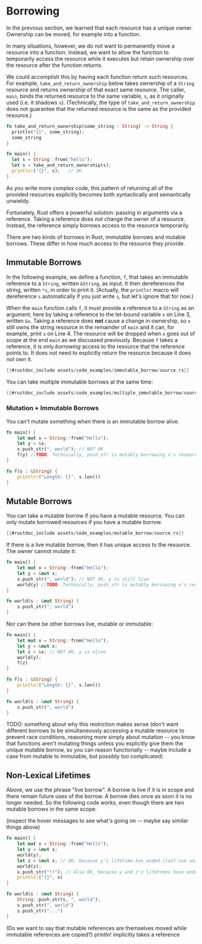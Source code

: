 # Borrowing

In the previous section, we learned that each resource has a unique owner.
Ownership can be moved, for example into a function.

In many situations, however, we do not want to permanently move a resource into a function.
Instead, we want to allow the function to temporarily access the resource while it executes
but retain ownership over the resource after the function returns.

We could accomplish this by having each function return such resources. For example, 
`take_and_return_ownership` below takes ownership of a `String`
resource and returns ownership of that exact same resource.
The caller, `main`, binds the returned resource to the same variable, `s`, 
as it originally used (i.e. it shadows `s`).
(Technically, the type of `take_and_return_ownership` does not guarantee that 
the returned resource is the same as the provided resource.)

```rust
fn take_and_return_ownership(some_string : String) -> String {
  println("{}", some_string);
  some_string
}

fn main() {
  let s = String::from("hello");
  let s = take_and_return_ownership(s);
  println!("{}", s);   // OK
}
```

As you write more complex code, this pattern of returning all of the provided resources explicitly becomes both syntactically and semantically unwieldy.

Fortunately, Rust offers a powerful solution: passing in arguments via a reference. 
Taking a reference does *not* change the owner of a resource. 
Instead, the reference simply borrows access to the resource temporarily.

There are two kinds of borrows in Rust, immutable borrows and mutable borrows. 
These differ in how much access to the resource they provide. 

## Immutable Borrows

In the following example, we define a function, `f`, that takes an immutable reference to a `String`, written `&String`, as input. It then dereferences the string, written `*s`, in order to print it.
(Actually, the `println!` macro will dereference `s` automatically if you just write `s`, but 
let's ignore that for now.)

When the `main` function calls `f`, it must provide a reference to a `String` as an argument,
here by taking a reference to the let-bound variable `x` on Line 3, written `&x`.
Taking a reference does **not** cause a change in ownership, so `x` still owns the string resource 
in the remainder of `main` and it can, for example, print `x` on Line 4. The resource will be dropped when `x` goes out of scope at the end `main` as we discussed previously. 
Because `f` takes a reference, it is only *borrowing* access to the resource that the reference points to. It does not need to explicitly return the resource because it does not own it. 

```rust
{{#rustdoc_include assets/code_examples/immutable_borrow/source.rs}}
```
<div class="flex-container vis_block" style="position:relative; margin-left:-75px; margin-right:-75px; display: none;">
  <object type="image/svg+xml" class="immutable_borrow code_panel" data="assets/code_examples/immutable_borrow/vis_code.svg"></object>
  <object type="image/svg+xml" class="immutable_borrow tl_panel" data="assets/code_examples/immutable_borrow/vis_timeline.svg" style="width: auto;" onmouseenter="helpers('immutable_borrow')"></object>
</div>

You can take multiple immutable borrows at the same time:

```rust
{{#rustdoc_include assets/code_examples/multiple_immutable_borrow/source.rs}}
```
<div class="flex-container vis_block" style="position:relative; margin-left:-75px; margin-right:-75px; display: none;">
  <object type="image/svg+xml" class="multiple_immutable_borrow code_panel" data="assets/code_examples/multiple_immutable_borrow/vis_code.svg"></object>
  <object type="image/svg+xml" class="multiple_immutable_borrow tl_panel" data="assets/code_examples/multiple_immutable_borrow/vis_timeline.svg" style="width: auto;" onmouseenter="helpers('multiple_immutable_borrow')"></object>
</div>

### Mutation + Immutable Borrows

You can't mutate something when there is an immutable borrow alive. 

```rust
fn main() {
    let mut x = String::from("Hello");
    let y = &x;
    x.push_str(", world"); // NOT OK
    f(y) //TODO: Technically, push_str is mutably borrowing x's resource. We could do x = String::from("Hi") as an alternative
}

fn f(s : &String) {
    println!("Length: {}", s.len())
}
```

## Mutable Borrows

You can take a mutable borrow if you have a mutable resource. You can only mutate borrowed resources if you have a mutable borrow. 

```rust
{{#rustdoc_include assets/code_examples/mutable_borrow/source.rs}}
```
<div class="flex-container vis_block" style="position:relative; margin-left:-75px; margin-right:-75px; display: none;">
  <object type="image/svg+xml" class="mutable_borrow code_panel" data="assets/code_examples/mutable_borrow/vis_code.svg"></object>
  <object type="image/svg+xml" class="mutable_borrow tl_panel" data="assets/code_examples/mutable_borrow/vis_timeline.svg" style="width: auto;" onmouseenter="helpers('mutable_borrow')"></object>
</div>

If there is a live mutable borrow, then it has unique access to the resource. The owner cannot mutate it: 

```rust 
fn main() {
    let mut x = String::from("Hello");
    let y = &mut x;
    x.push_str(", world"); // NOT OK, y is still live
    world(y) //TODO: Technically, push_str is mutably borrowing x's resource. We could do x = String::from("Hi") as an alternative
}

fn world(s : &mut String) {
    s.push_str(", world")
}
```

Nor can there be other borrows live, mutable or immutable:

```rust 
fn main() {
    let mut x = String::from("Hello");
    let y = &mut x;
    let z = &x; // NOT OK, y is alive
    world(y); 
    f(z)
}

fn f(s : &String) {
    println!("Length: {}", s.len())
}

fn world(s : &mut String) {
    s.push_str(", world")
}
```

TODO: something about why this restriction makes sense (don't want different borrows to be simultaneously accessing a mutable resource to prevent race conditions, reasoning more simply about mutation -- you know that
functions aren't mutating things unless you explicitly give them the unique mutable borrow, so you can reason 
functionally -- maybe include a case from mutable to immutable, but possibly too complicated)

## Non-Lexical Lifetimes

Above, we use the phrase "live borrow". A borrow is live if it is in scope and there remain future
uses of the borrow. A borrow dies once as soon it is no longer needed. So the following code works, 
even though there are two mutable borrows in the same scope:

(inspect the hover messages to see what's going on -- maybe say similar things above)

```rust 
fn main() {
    let mut x = String::from("Hello");
    let y = &mut x;
    world(y);
    let z = &mut x; // OK, because y's lifetime has ended (last use was on previous line)
    world(z);
    x.push_str("!!"); // Also OK, because y and z's lifetimes have ended
    println!("{}", x)
}

fn world(s : &mut String) {
    String::push_str(s, ", world");
    s.push_str(", world")
    s.push_str("...")
}
```

(Do we want to say that mutable references are themselves moved while immutable references are copied?)
println! implicitly takes a reference

